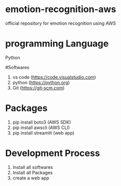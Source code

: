# emotion-recognition-aws
official repository for emotion recognition using AWS

# programming Language
Python

#Softwares
1. vs code (https://code.visualstudio.com)
2. python (https://python.org)
3. Git (https://git-scm.com)

# Packages
1. pip install boto3 (AWS SDK)
2. pip install awscli (AWS CLI)
3. pip install streamlit (web app)

# Development Process

1. Install all softwares
2. Install all Packages
3. create a web app 
